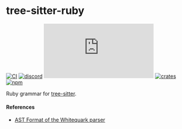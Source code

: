 # tree-sitter-ruby

[![CI][ci]](https://github.com/tree-sitter/tree-sitter-ruby/actions/workflows/ci.yml)
[![discord][discord]](https://discord.gg/w7nTvsVJhm)
[![matrix][matrix]](https://matrix.to/#/#tree-sitter-chat:matrix.org)
[![crates][crates]](https://crates.io/crates/tree-sitter-ruby)
[![npm][npm]](https://www.npmjs.com/package/tree-sitter-ruby)

Ruby grammar for [tree-sitter](https://github.com/tree-sitter/tree-sitter).

#### References

- [AST Format of the Whitequark parser](https://github.com/whitequark/parser/blob/master/doc/AST_FORMAT.md)

[ci]: https://img.shields.io/github/actions/workflow/status/tree-sitter/tree-sitter-ruby/ci.yml?logo=github&label=CI
[discord]: https://img.shields.io/discord/1063097320771698699?logo=discord&label=discord
[matrix]: https://img.shields.io/matrix/tree-sitter-chat%3Amatrix.org?logo=matrix&label=matrix
[npm]: https://img.shields.io/npm/v/tree-sitter-ruby?logo=npm
[crates]: https://img.shields.io/crates/v/tree-sitter-ruby?logo=rust
